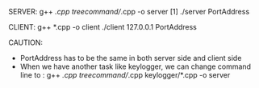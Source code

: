 SERVER:
 g++ *.cpp treecommand/*.cpp -o server [1]
 ./server PortAddress
 
 CLIENT:
 g++ *.cpp -o client
 ./client 127.0.0.1 PortAddress
 
 CAUTION:
 - PortAddress has to be the same in both server side and client side
 - When we have another task like keylogger, we can change command line to : g++ *.cpp treecommand/*.cpp keylogger/*.cpp -o server

